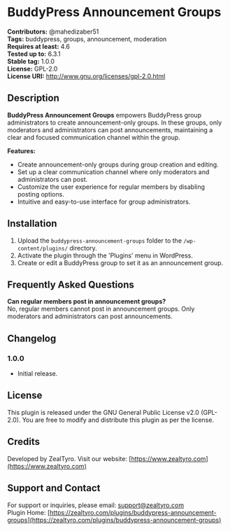 # BuddyPress Announcement Groups

**Contributors:** @mahedizaber51  
**Tags:** buddypress, groups, announcement, moderation  
**Requires at least:** 4.6  
**Tested up to:** 6.3.1  
**Stable tag:** 1.0.0  
**License:** GPL-2.0  
**License URI:** http://www.gnu.org/licenses/gpl-2.0.html

## Description

**BuddyPress Announcement Groups** empowers BuddyPress group administrators to create announcement-only groups. In these groups, only moderators and administrators can post announcements, maintaining a clear and focused communication channel within the group.

**Features:**

- Create announcement-only groups during group creation and editing.
- Set up a clear communication channel where only moderators and administrators can post.
- Customize the user experience for regular members by disabling posting options.
- Intuitive and easy-to-use interface for group administrators.

## Installation

1. Upload the `buddypress-announcement-groups` folder to the `/wp-content/plugins/` directory.
2. Activate the plugin through the 'Plugins' menu in WordPress.
3. Create or edit a BuddyPress group to set it as an announcement group.

## Frequently Asked Questions

**Can regular members post in announcement groups?**  
No, regular members cannot post in announcement groups. Only moderators and administrators can post announcements.

## Changelog

### 1.0.0

- Initial release.

## License

This plugin is released under the GNU General Public License v2.0 (GPL-2.0). You are free to modify and distribute this plugin as per the license.

## Credits

Developed by ZealTyro. Visit our website: [https://www.zealtyro.com](https://www.zealtyro.com)

## Support and Contact

For support or inquiries, please email: [support@zealtyro.com](mailto:support@zealtyro.com)  
Plugin Home: [https://zealtyro.com/plugins/buddypress-announcement-groups](https://zealtyro.com/plugins/buddypress-announcement-groups)
